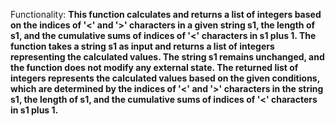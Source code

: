 Functionality: **This function calculates and returns a list of integers based on the indices of '<' and '>' characters in a given string s1, the length of s1, and the cumulative sums of indices of '<' characters in s1 plus 1. The function takes a string s1 as input and returns a list of integers representing the calculated values. The string s1 remains unchanged, and the function does not modify any external state. The returned list of integers represents the calculated values based on the given conditions, which are determined by the indices of '<' and '>' characters in the string s1, the length of s1, and the cumulative sums of indices of '<' characters in s1 plus 1.**